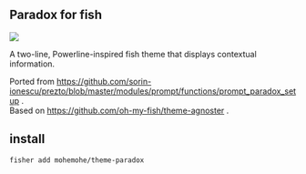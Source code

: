 ## Paradox for fish

![](https://i.imgur.com/3Ko3DGI.png)

A two-line, Powerline-inspired fish theme that displays contextual information.

Ported from https://github.com/sorin-ionescu/prezto/blob/master/modules/prompt/functions/prompt_paradox_setup .  
Based on https://github.com/oh-my-fish/theme-agnoster .

## install

```sh
fisher add mohemohe/theme-paradox
```